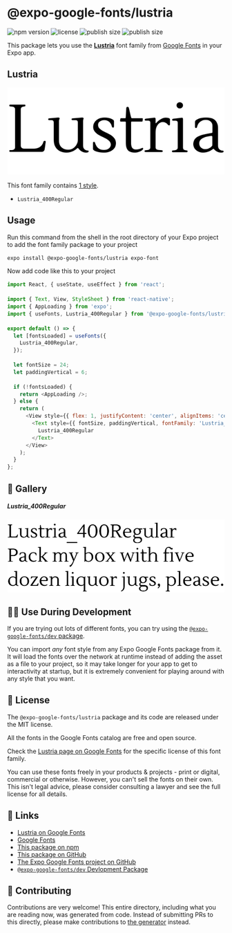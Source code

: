 # @expo-google-fonts/lustria

![npm version](https://flat.badgen.net/npm/v/@expo-google-fonts/lustria)
![license](https://flat.badgen.net/github/license/expo/google-fonts)
![publish size](https://flat.badgen.net/packagephobia/install/@expo-google-fonts/lustria)
![publish size](https://flat.badgen.net/packagephobia/publish/@expo-google-fonts/lustria)

This package lets you use the [**Lustria**](https://fonts.google.com/specimen/Lustria) font family from [Google Fonts](https://fonts.google.com/) in your Expo app.

## Lustria

![Lustria](./font-family.png)

This font family contains [1 style](#-gallery).

- `Lustria_400Regular`

## Usage

Run this command from the shell in the root directory of your Expo project to add the font family package to your project
```sh
expo install @expo-google-fonts/lustria expo-font
```

Now add code like this to your project
```js
import React, { useState, useEffect } from 'react';

import { Text, View, StyleSheet } from 'react-native';
import { AppLoading } from 'expo';
import { useFonts, Lustria_400Regular } from '@expo-google-fonts/lustria';

export default () => {
  let [fontsLoaded] = useFonts({
    Lustria_400Regular,
  });

  let fontSize = 24;
  let paddingVertical = 6;

  if (!fontsLoaded) {
    return <AppLoading />;
  } else {
    return (
      <View style={{ flex: 1, justifyContent: 'center', alignItems: 'center' }}>
        <Text style={{ fontSize, paddingVertical, fontFamily: 'Lustria_400Regular' }}>
          Lustria_400Regular
        </Text>
      </View>
    );
  }
};

```

## 🔡 Gallery

##### Lustria_400Regular
![Lustria_400Regular](./Lustria_400Regular.ttf.png)


## 👩‍💻 Use During Development

If you are trying out lots of different fonts, you can try using the [`@expo-google-fonts/dev` package](https://github.com/expo/google-fonts/tree/master/font-packages/dev#readme).

You can import *any* font style from any Expo Google Fonts package from it. It will load the fonts
over the network at runtime instead of adding the asset as a file to your project, so it may take longer
for your app to get to interactivity at startup, but it is extremely convenient
for playing around with any style that you want.

## 📖 License

The `@expo-google-fonts/lustria` package and its code are released under the MIT license.

All the fonts in the Google Fonts catalog are free and open source.

Check the [Lustria page on Google Fonts](https://fonts.google.com/specimen/Lustria) for the specific license of this font family.

You can use these fonts freely in your products & projects - print or digital, commercial or otherwise. However, you can't sell the fonts on their own. This isn't legal advice, please consider consulting a lawyer and see the full license for all details.

## 🔗 Links

- [Lustria on Google Fonts](https://fonts.google.com/specimen/Lustria)
- [Google Fonts](https://fonts.google.com/)
- [This package on npm](https://www.npmjs.com/package/@expo-google-fonts/lustria)
- [This package on GitHub](https://github.com/expo/google-fonts/tree/master/font-packages/lustria)
- [The Expo Google Fonts project on GitHub](https://github.com/expo/google-fonts)
- [`@expo-google-fonts/dev` Devlopment Package](https://github.com/expo/google-fonts/tree/master/font-packages/dev)

## 🤝 Contributing

Contributions are very welcome! This entire directory, including what you are reading now, was generated from code. Instead of submitting PRs to this directly, please make contributions to [the generator](https://github.com/expo/google-fonts/tree/master/packages/generator) instead.
